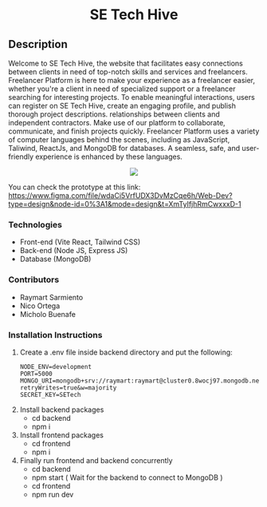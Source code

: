 <h1 align="center">
  SE Tech Hive
</h1>

## Description

Welcome to SE Tech Hive, the website that facilitates easy connections between clients in need of top-notch skills and services and freelancers. 
Freelancer Platform is here to make your experience as a freelancer easier, whether you're a client in need of specialized support or a freelancer searching for interesting projects.
To enable meaningful interactions, users can register on SE Tech Hive, create an engaging profile, and publish thorough project descriptions.
relationships between clients and independent contractors. Make use of our platform to collaborate, communicate, and finish projects quickly.
Freelancer Platform uses a variety of computer languages behind the scenes, including as JavaScript, Taliwind, ReactJs, and MongoDB for databases. 
A seamless, safe, and user-friendly experience is enhanced by these languages.

<p align="center">
<img src="https://github.com/RaymartDev/SE-Thesis/assets/91418776/d0dea2e2-84b8-4dda-89ba-e666735d0714">
</p>


You can check the prototype at this link: https://www.figma.com/file/wdaCi5VrfUDX3DvMzCqe6h/Web-Dev?type=design&node-id=0%3A1&mode=design&t=XmTyIfjhRmCwxxxD-1

### Technologies

- Front-end (Vite React, Tailwind CSS)
- Back-end (Node JS, Express JS)
- Database (MongoDB)

### Contributors
- Raymart Sarmiento
- Nico Ortega
- Micholo Buenafe

### Installation Instructions
1. Create a .env file inside backend directory and put the following:
    ```
    NODE_ENV=development
    PORT=5000
    MONGO_URI=mongodb+srv://raymart:raymart@cluster0.8wocj97.mongodb.net/setech?retryWrites=true&w=majority
    SECRET_KEY=SETech
    ```
2. Install backend packages
    - cd backend
    - npm i
3. Install frontend packages
    - cd frontend
    - npm i
4. Finally run frontend and backend concurrently
   - cd backend
   - npm start ( Wait for the backend to connect to MongoDB )
   - cd frontend
   - npm run dev


